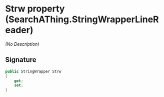 # Strw property (SearchAThing.StringWrapperLineReader)
_(No Description)_

## Signature
```csharp
public StringWrapper Strw
{
    get;
    set;
}
```
